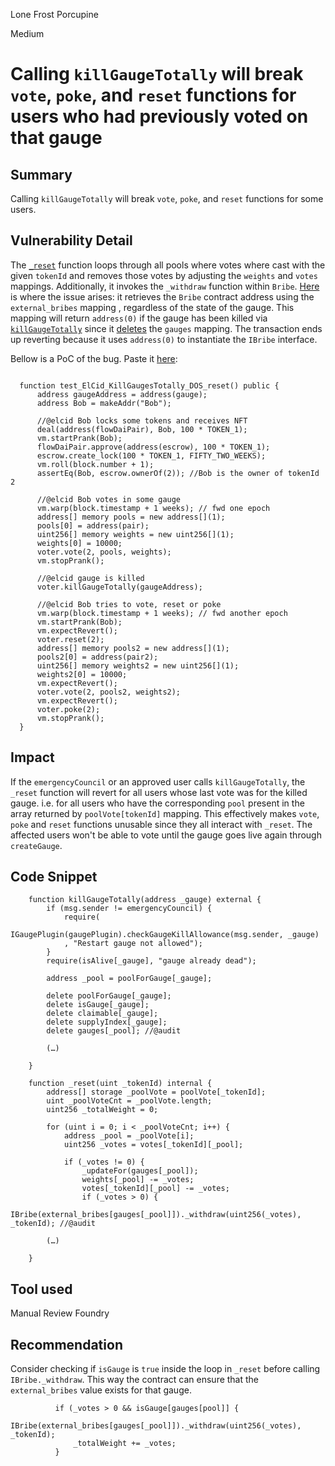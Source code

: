 Lone Frost Porcupine

Medium

# Calling `killGaugeTotally` will break `vote`, `poke`, and `reset` functions for users who had previously voted on that gauge

## Summary
Calling `killGaugeTotally` will break `vote`, `poke`, and `reset` functions for some users.
## Vulnerability Detail

The [`_reset`](https://github.com/sherlock-audit/2024-06-velocimeter/blob/main/v4-contracts/contracts/Voter.sol#L207-L232) function loops through all pools where votes where cast with the given `tokenId` and removes those votes by adjusting the `weights` and `votes` mappings. Additionally, it invokes the `_withdraw` function within `Bribe`. 
[Here](https://github.com/sherlock-audit/2024-06-velocimeter/blob/main/v4-contracts/contracts/Voter.sol#L221) is where the issue arises: it retrieves the `Bribe` contract address using the `external_bribes` mapping , regardless of the state of the gauge. This mapping will return `address(0)` if the gauge has been killed via [`killGaugeTotally`](https://github.com/sherlock-audit/2024-06-velocimeter/blob/main/v4-contracts/contracts/Voter.sol#L407-L429) since it [deletes](https://github.com/sherlock-audit/2024-06-velocimeter/blob/main/v4-contracts/contracts/Voter.sol#L423) the `gauges` mapping. The transaction ends up reverting because it uses `address(0)` to instantiate the `IBribe` interface.

Bellow is a PoC of the bug. Paste it [here](https://github.com/sherlock-audit/2024-06-velocimeter/blob/main/v4-contracts/test/KillGauges.t.sol):
```solidity

  function test_ElCid_KillGaugesTotally_DOS_reset() public {
      address gaugeAddress = address(gauge);
      address Bob = makeAddr("Bob");

      //@elcid Bob locks some tokens and receives NFT
      deal(address(flowDaiPair), Bob, 100 * TOKEN_1);
      vm.startPrank(Bob);
      flowDaiPair.approve(address(escrow), 100 * TOKEN_1);
      escrow.create_lock(100 * TOKEN_1, FIFTY_TWO_WEEKS);
      vm.roll(block.number + 1); 
      assertEq(Bob, escrow.ownerOf(2)); //Bob is the owner of tokenId 2

      //@elcid Bob votes in some gauge
      vm.warp(block.timestamp + 1 weeks); // fwd one epoch
      address[] memory pools = new address[](1);
      pools[0] = address(pair);
      uint256[] memory weights = new uint256[](1);
      weights[0] = 10000;      
      voter.vote(2, pools, weights);
      vm.stopPrank();

      //@elcid gauge is killed
      voter.killGaugeTotally(gaugeAddress);

      //@elcid Bob tries to vote, reset or poke
      vm.warp(block.timestamp + 1 weeks); // fwd another epoch
      vm.startPrank(Bob);
      vm.expectRevert();
      voter.reset(2);
      address[] memory pools2 = new address[](1);
      pools2[0] = address(pair2);
      uint256[] memory weights2 = new uint256[](1);
      weights2[0] = 10000;      
      vm.expectRevert();
      voter.vote(2, pools2, weights2);
      vm.expectRevert();
      voter.poke(2);
      vm.stopPrank();
  }      
  ```
  


## Impact

If the `emergencyCouncil` or an approved user calls `killGaugeTotally`, the `_reset` function will revert for all users whose last vote was for the killed gauge. i.e. for all users who have the corresponding `pool` present in the array returned by `poolVote[tokenId]` mapping. This effectively makes `vote`, `poke` and `reset` functions unusable since they all interact with `_reset`. 
The affected users won't be able to vote until the gauge goes live again through `createGauge`.

## Code Snippet
```solidity 
    function killGaugeTotally(address _gauge) external {
        if (msg.sender != emergencyCouncil) {
            require(
                IGaugePlugin(gaugePlugin).checkGaugeKillAllowance(msg.sender, _gauge)
            , "Restart gauge not allowed");
        }
        require(isAlive[_gauge], "gauge already dead");

        address _pool = poolForGauge[_gauge];

        delete poolForGauge[_gauge];
        delete isGauge[_gauge];
        delete claimable[_gauge];
        delete supplyIndex[_gauge];
        delete gauges[_pool]; //@audit

        (…)

    }

```
```solidity
    function _reset(uint _tokenId) internal {
        address[] storage _poolVote = poolVote[_tokenId];
        uint _poolVoteCnt = _poolVote.length;
        uint256 _totalWeight = 0;

        for (uint i = 0; i < _poolVoteCnt; i++) {
            address _pool = _poolVote[i];
            uint256 _votes = votes[_tokenId][_pool];

            if (_votes != 0) { 
                _updateFor(gauges[_pool]);
                weights[_pool] -= _votes;
                votes[_tokenId][_pool] -= _votes;
                if (_votes > 0) {
                    IBribe(external_bribes[gauges[_pool]])._withdraw(uint256(_votes), _tokenId); //@audit
                    
        (…)

    }
```

## Tool used

Manual Review
Foundry

## Recommendation
Consider checking if `isGauge` is `true` inside the loop in `_reset` before calling `IBribe._withdraw`. This way the contract can ensure that the `external_bribes` value exists for that gauge.
```solidity
          if (_votes > 0 && isGauge[gauges[pool]] {
              IBribe(external_bribes[gauges[_pool]])._withdraw(uint256(_votes), _tokenId);
              _totalWeight += _votes;
          }
```